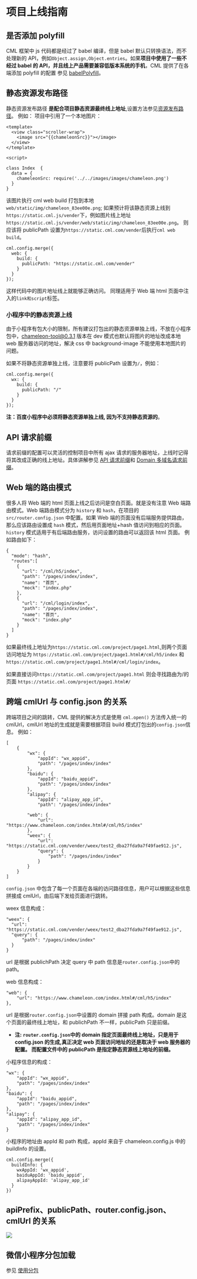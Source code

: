 # 项目上线指南

## 是否添加 polyfill

CML 框架中 js 代码都是经过了 babel 编译，但是 babel 默认只转换语法，而不处理新的 API，例如`Object.assign,Object.entries`。如果<b>项目中使用了一些不经过 babel 的 API，并且线上产品需要兼容低版本系统的手机</b>，CML 提供了在各端添加 polyfill 的配置 参见 [babelPolyfill](../docs/config.md#babelpolyfill)。

## 静态资源发布路径

静态资源发布路径 <b>是配合项目静态资源最终线上地址</b>,设置方法参见[资源发布路径](../docs/config.md#babelpolyfill)。
例如： 项目中引用了一个本地图片：

```
<template>
  <view class="scroller-wrap">
    <image src="{{chameleonSrc}}"></image>
  </view>
</template>

<script>

class Index  {
  data = {
    chameleonSrc: require('../../images/images/chameleon.png')
  }
}
```

该图片执行 cml web build 打包到本地 `web/static/img/chameleon_83ee00e.png`;
如果预计将该静态资源上线到`https://static.cml.js/vender`下，例如图片线上地址`https://static.cml.js/vender/web/static/img/chameleon_83ee00e.png`。
则应该将 publicPath 设置为`https://static.cml.com/vender`后执行`cml web build`。

```
cml.config.merge({
  web: {
    build: {
      publicPath: "https://static.cml.com/vender"
    }
  }
});
```

这样代码中的图片地址线上就能够正确访问。 同理适用于 Web 端 html 页面中注入的`link和script`标签。

### 小程序中的静态资源上线

由于小程序有包大小的限制，所有建议打包出的静态资源单独上线，不放在小程序包中，chameleon-tool@0.3.1 版本在 dev 模式也默认将图片的地址改成本地 web 服务器访问的地址，解决 css 中 background-image 不能使用本地图片的问题。

如果不将静态资源单独上线，注意要将 publicPath 设置为`/`，例如：

```
cml.config.merge({
  wx: {
    build: {
      publicPath: "/"
    }
  }
});
```

<b>注：百度小程序中必须将静态资源单独上线, 因为不支持静态资源的</b>。

## API 请求前缀

请求前缀的配置可以灵活的控制项目中所有 ajax 请求的服务器地址，上线时记得将其改成正确的线上地址。具体讲解参见 [API 请求前缀](../docs/config.md#api-请求前缀)和 [Domain 多域名请求前缀](../docs/config.md#domain-多域名请求前缀)。

## Web 端的路由模式

很多人将 Web 端的 html 页面上线之后访问是空白页面。就是没有注意 Web 端路由模式。Web 端路由模式分为 `history` 和 `hash`，在项目的 `src/router.config.json` 中配置。如果 Web 端的页面没有后端服务提供路由，那么应该路由设置成 `hash` 模式，然后用页面地址+hash 值访问到相应的页面。`history` 模式适用于有后端路由服务，访问设置的路由可以返回该 html 页面。
例如路由如下：

```
{
  "mode": "hash",
  "routes":[
    {
      "url": "/cml/h5/index",
      "path": "/pages/index/index",
      "name": "首页",
      "mock": "index.php"
    },
    {
      "url": "/cml/login/index",
      "path": "/pages/index/index",
      "name": "首页",
      "mock": "index.php"
    }
  ]
}
```

如果最终线上地址为`https://static.cml.com/project/page1.html`,则两个页面访问地址为
`https://static.cml.com/project/page1.html#/cml/h5/index` 和
`https://static.cml.com/project/page1.html#/cml/login/index`。

如果直接访问`https://static.cml.com/project/page1.html` 则会寻找路由为/的页面
`https://static.cml.com/project/page1.html#/`

## 跨端 cmlUrl 与 config.json 的关系

跨端项目之间的跳转，CML 提供的解决方式是使用 `cml.open()` 方法传入统一的 cmlUrl，cmlUrl 地址的生成就是需要根据项目 build 模式打包出的`config.json`信息。
例如：

```
[
    {
        "wx": {
            "appId": "wx_appid",
            "path": "/pages/index/index"
        },
        "baidu": {
            "appId": "baidu_appid",
            "path": "/pages/index/index"
        },
        "alipay": {
            "appId": "alipay_app_id",
            "path": "/pages/index/index"

        "web": {
            "url": "https://www.chameleon.com/index.html#/cml/h5/index"
        },
        "weex": {
            "url": "https://static.cml.com/vender/weex/test2_dba27fda9a7f49fae912.js",
            "query": {
                "path": "/pages/index/index"
            }
        }
    }
]
```

`config.json` 中包含了每一个页面在各端的访问路径信息，用户可以根据这些信息拼接成 cmlUrl，由后端下发给页面进行跳转。

weex 信息构成：

```
"weex": {
  "url": "https://static.cml.com/vender/weex/test2_dba27fda9a7f49fae912.js",
  "query": {
      "path": "/pages/index/index"
  }
}
```

url 是根据 publichPath 决定
query 中 path 信息是`router.config.json`中的 path。

web 信息构成：

```
"web": {
    "url": "https://www.chameleon.com/index.html#/cml/h5/index"
},
```

url 是根据`router.config.json`中设置的 domain 拼接 path 构成。domain 是这个页面的最终线上地址，和 publichPath 不一样，publicPath 只是前缀。

- <b>注: `router.config.json`中的 domain 指定页面最终线上地址，只是用于 config.json 的生成,真正决定 web 页面访问地址的还是取决于 web 服务器的配置。 而配置文件中的 publicPath 是指定静态资源线上地址的前缀。</b>

小程序信息的构成：

```
"wx": {
    "appId": "wx_appid",
    "path": "/pages/index/index"
},
"baidu": {
    "appId": "baidu_appid",
    "path": "/pages/index/index"
},
"alipay": {
    "appId": "alipay_app_id",
    "path": "/pages/index/index"
}
```

小程序的地址由 appId 和 path 构成，appId 来自于 chameleon.config.js 中的 buildInfo 的设置。

```
cml.config.merge({
  buildInfo: {
    wxAppId: 'wx_appid',
    baiduAppId: 'baidu_appid',
    alipayAppId: 'alipay_app_id'
  }
})
```

## apiPrefix、publicPath、router.config.json、cmlUrl 的关系

<img src="../images/some_relation.png" />

## 微信小程序分包加载

参见 [使用分包](bundle-splitting.md)
